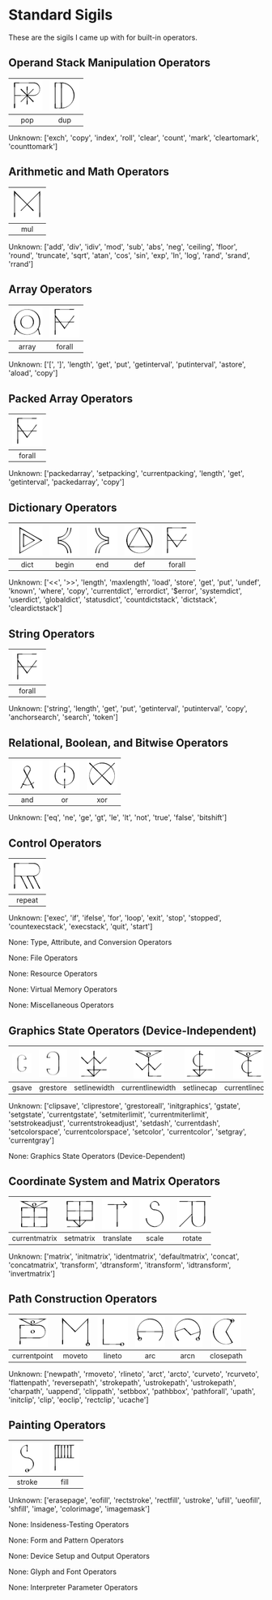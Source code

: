# Standard Sigils
These are the sigils I came up with for built-in operators.
## Operand Stack Manipulation Operators
|![pop sigil](../images/sigil_pop.png)|![dup sigil](../images/sigil_dup.png)|
|:--:|:--:|
|pop|dup|

Unknown: ['exch', 'copy', 'index', 'roll', 'clear', 'count', 'mark', 'cleartomark', 'counttomark']
## Arithmetic and Math Operators
|![mul sigil](../images/sigil_mul.png)|
|:--:|
|mul|

Unknown: ['add', 'div', 'idiv', 'mod', 'sub', 'abs', 'neg', 'ceiling', 'floor', 'round', 'truncate', 'sqrt', 'atan', 'cos', 'sin', 'exp', 'ln', 'log', 'rand', 'srand', 'rrand']
## Array Operators
|![array sigil](../images/sigil_array.png)|![forall sigil](../images/sigil_forall.png)|
|:--:|:--:|
|array|forall|

Unknown: ['[', ']', 'length', 'get', 'put', 'getinterval', 'putinterval', 'astore', 'aload', 'copy']
## Packed Array Operators
|![forall sigil](../images/sigil_forall.png)|
|:--:|
|forall|

Unknown: ['packedarray', 'setpacking', 'currentpacking', 'length', 'get', 'getinterval', 'packedarray', 'copy']
## Dictionary Operators
|![dict sigil](../images/sigil_dict.png)|![begin sigil](../images/sigil_begin.png)|![end sigil](../images/sigil_end.png)|![def sigil](../images/sigil_def.png)|![forall sigil](../images/sigil_forall.png)|
|:--:|:--:|:--:|:--:|:--:|
|dict|begin|end|def|forall|

Unknown: ['<<', '>>', 'length', 'maxlength', 'load', 'store', 'get', 'put', 'undef', 'known', 'where', 'copy', 'currentdict', 'errordict', '$error', 'systemdict', 'userdict', 'globaldict', 'statusdict', 'countdictstack', 'dictstack', 'cleardictstack']
## String Operators
|![forall sigil](../images/sigil_forall.png)|
|:--:|
|forall|

Unknown: ['string', 'length', 'get', 'put', 'getinterval', 'putinterval', 'copy', 'anchorsearch', 'search', 'token']
## Relational, Boolean, and Bitwise Operators
|![and sigil](../images/sigil_and.png)|![or sigil](../images/sigil_or.png)|![xor sigil](../images/sigil_xor.png)|
|:--:|:--:|:--:|
|and|or|xor|

Unknown: ['eq', 'ne', 'ge', 'gt', 'le', 'lt', 'not', 'true', 'false', 'bitshift']
## Control Operators
|![repeat sigil](../images/sigil_repeat.png)|
|:--:|
|repeat|

Unknown: ['exec', 'if', 'ifelse', 'for', 'loop', 'exit', 'stop', 'stopped', 'countexecstack', 'execstack', 'quit', 'start']

None: Type, Attribute, and Conversion Operators

None: File Operators

None: Resource Operators

None: Virtual Memory Operators

None: Miscellaneous Operators
## Graphics State Operators (Device-Independent)
|![gsave sigil](../images/sigil_gsave.png)|![grestore sigil](../images/sigil_grestore.png)|![setlinewidth sigil](../images/sigil_setlinewidth.png)|![currentlinewidth sigil](../images/sigil_currentlinewidth.png)|![setlinecap sigil](../images/sigil_setlinecap.png)|![currentlinecap sigil](../images/sigil_currentlinecap.png)|![setlinejoin sigil](../images/sigil_setlinejoin.png)|![currentlinejoin sigil](../images/sigil_currentlinejoin.png)|
|:--:|:--:|:--:|:--:|:--:|:--:|:--:|:--:|
|gsave|grestore|setlinewidth|currentlinewidth|setlinecap|currentlinecap|setlinejoin|currentlinejoin|

Unknown: ['clipsave', 'cliprestore', 'grestoreall', 'initgraphics', 'gstate', 'setgstate', 'currentgstate', 'setmiterlimit', 'currentmiterlimit', 'setstrokeadjust', 'currentstrokeadjust', 'setdash', 'currentdash', 'setcolorspace', 'currentcolorspace', 'setcolor', 'currentcolor', 'setgray', 'currentgray']

None: Graphics State Operators (Device-Dependent)
## Coordinate System and Matrix Operators
|![currentmatrix sigil](../images/sigil_currentmatrix.png)|![setmatrix sigil](../images/sigil_setmatrix.png)|![translate sigil](../images/sigil_translate.png)|![scale sigil](../images/sigil_scale.png)|![rotate sigil](../images/sigil_rotate.png)|
|:--:|:--:|:--:|:--:|:--:|
|currentmatrix|setmatrix|translate|scale|rotate|

Unknown: ['matrix', 'initmatrix', 'identmatrix', 'defaultmatrix', 'concat', 'concatmatrix', 'transform', 'dtransform', 'itransform', 'idtransform', 'invertmatrix']
## Path Construction Operators
|![currentpoint sigil](../images/sigil_currentpoint.png)|![moveto sigil](../images/sigil_moveto.png)|![lineto sigil](../images/sigil_lineto.png)|![arc sigil](../images/sigil_arc.png)|![arcn sigil](../images/sigil_arcn.png)|![closepath sigil](../images/sigil_closepath.png)|
|:--:|:--:|:--:|:--:|:--:|:--:|
|currentpoint|moveto|lineto|arc|arcn|closepath|

Unknown: ['newpath', 'rmoveto', 'rlineto', 'arct', 'arcto', 'curveto', 'rcurveto', 'flattenpath', 'reversepath', 'strokepath', 'ustrokepath', 'ustrokepath', 'charpath', 'uappend', 'clippath', 'setbbox', 'pathbbox', 'pathforall', 'upath', 'initclip', 'clip', 'eoclip', 'rectclip', 'ucache']
## Painting Operators
|![stroke sigil](../images/sigil_stroke.png)|![fill sigil](../images/sigil_fill.png)|
|:--:|:--:|
|stroke|fill|

Unknown: ['erasepage', 'eofill', 'rectstroke', 'rectfill', 'ustroke', 'ufill', 'ueofill', 'shfill', 'image', 'colorimage', 'imagemask']

None: Insideness-Testing Operators

None: Form and Pattern Operators

None: Device Setup and Output Operators

None: Glyph and Font Operators

None: Interpreter Parameter Operators
